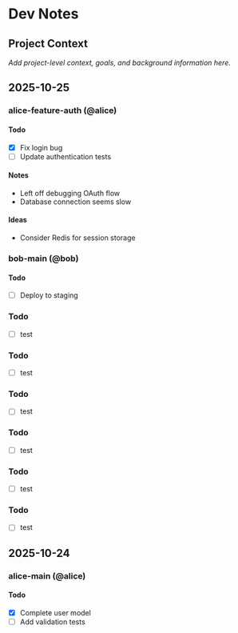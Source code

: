 # Dev Notes

## Project Context

*Add project-level context, goals, and background information here.*

## 2025-10-25

### alice-feature-auth (@alice)
#### Todo
- [x] Fix login bug
- [ ] Update authentication tests

#### Notes
- Left off debugging OAuth flow
- Database connection seems slow

#### Ideas
- Consider Redis for session storage

### bob-main (@bob)
#### Todo
- [ ] Deploy to staging

### Todo
- [ ] test

### Todo
- [ ] test

### Todo
- [ ] test

### Todo
- [ ] test

### Todo
- [ ] test

### Todo
- [ ] test

## 2025-10-24

### alice-main (@alice)
#### Todo
- [x] Complete user model
- [ ] Add validation tests
